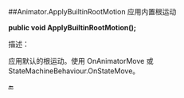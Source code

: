 ##Animator.ApplyBuiltinRootMotion 应用内置根运动

**public void ApplyBuiltinRootMotion();**

描述：

应用默认的根运动。使用 OnAnimatorMove 或 StateMachineBehaviour.OnStateMove。


🔚

